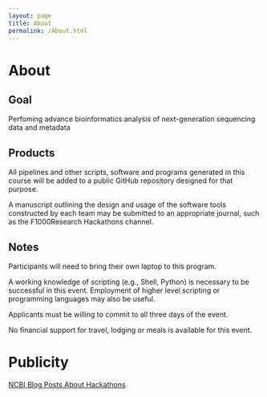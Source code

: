 ```yaml
---
layout: page
title: About
permalink: /About.html
---
```


# About

## Goal

Perfoming advance bioinformatics analysis of next-generation sequencing data and metadata

## Products

All pipelines and other scripts, software and programs generated in this course will be added to a public GitHub repository designed for that purpose.

A manuscript outlining the design and usage of the software tools constructed by each team may be submitted to an appropriate journal, such as the F1000Research Hackathons channel.

## Notes

Participants will need to bring their own laptop to this program.

A working knowledge of scripting (e.g., Shell, Python) is necessary to be successful in this event. Employment of higher level scripting or programming languages may also be useful.

Applicants must be willing to commit to all three days of the event.

No financial support for travel, lodging or meals is available for this event.

# Publicity 

[NCBI Blog Posts About Hackathons](https://ncbiinsights.ncbi.nlm.nih.gov/tag/hackathon/)
